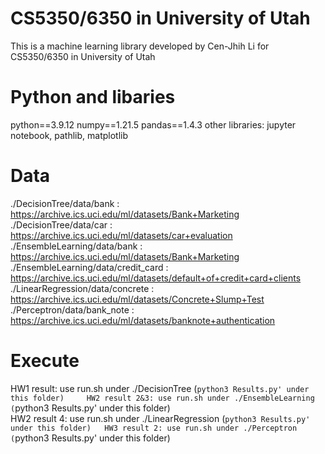 # CS5350/6350 in University of Utah  
 This is a machine learning library developed by Cen-Jhih Li for CS5350/6350 in University of Utah  

# Python and libaries

python==3.9.12
numpy==1.21.5
pandas==1.4.3
other libraries: jupyter notebook, pathlib, matplotlib


# Data  

./DecisionTree/data/bank : https://archive.ics.uci.edu/ml/datasets/Bank+Marketing  
./DecisionTree/data/car : https://archive.ics.uci.edu/ml/datasets/car+evaluation  
./EnsembleLearning/data/bank : https://archive.ics.uci.edu/ml/datasets/Bank+Marketing  
./EnsembleLearning/data/credit_card : https://archive.ics.uci.edu/ml/datasets/default+of+credit+card+clients  
./LinearRegression/data/concrete : https://archive.ics.uci.edu/ml/datasets/Concrete+Slump+Test   
./Perceptron/data/bank_note : https://archive.ics.uci.edu/ml/datasets/banknote+authentication 

# Execute   

HW1 result: use run.sh under ./DecisionTree  (`python3 Results.py' under this folder)    
HW2 result 2&3: use run.sh under ./EnsembleLearning  (`python3 Results.py' under this folder)      
HW2 result 4: use run.sh under ./LinearRegression  (`python3 Results.py' under this folder)  
HW3 result 2: use run.sh under ./Perceptron  (`python3 Results.py' under this folder)        
